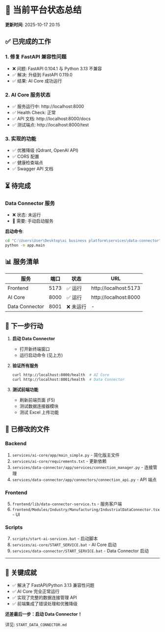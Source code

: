 # 🎯 当前平台状态总结

**更新时间**: 2025-10-17 20:15

## ✅ 已完成的工作

### 1. 修复 FastAPI 兼容性问题
- ❌ 问题: FastAPI 0.104.1 与 Python 3.13 不兼容
- ✅ 解决: 升级到 FastAPI 0.119.0
- ✅ 结果: AI Core 成功运行

### 2. AI Core 服务状态
- ✅ 服务运行中: http://localhost:8000
- ✅ Health Check: 正常
- ✅ API 文档: http://localhost:8000/docs
- ✅ 测试端点: http://localhost:8000/test

### 3. 实现的功能
- ✅ 优雅降级 (Qdrant, OpenAI API)
- ✅ CORS 配置
- ✅ 健康检查端点
- ✅ Swagger API 文档

## ⏳ 待完成

### Data Connector 服务
- ❌ 状态: 未运行
- 🎯 需要: 手动启动服务

**启动命令**:
```bash
cd "C:\Users\User\Desktop\ai business platform\services\data-connector"
python -m app.main
```

## 📊 服务清单

| 服务 | 端口 | 状态 | URL |
|------|------|------|-----|
| Frontend | 5173 | ✅ 运行 | http://localhost:5173 |
| AI Core | 8000 | ✅ 运行 | http://localhost:8000 |
| Data Connector | 8001 | ❌ 未运行 | - |

## 🎯 下一步行动

1. **启动 Data Connector**
   - 打开新终端窗口
   - 运行启动命令 (见上方)

2. **验证所有服务**
   ```bash
   curl http://localhost:8000/health  # AI Core
   curl http://localhost:8001/health  # Data Connector
   ```

3. **测试前端功能**
   - 刷新前端页面 (F5)
   - 测试数据连接器模块
   - 测试 Excel 上传功能

## 📝 已修改的文件

### Backend
1. `services/ai-core/app/main_simple.py` - 简化版主文件
2. `services/ai-core/requirements.txt` - 更新依赖
3. `services/data-connector/app/services/connection_manager.py` - 连接管理
4. `services/data-connector/app/connectors/connection_api.py` - API 端点

### Frontend
5. `frontend/lib/data-connector-service.ts` - 服务客户端
6. `frontend/Modules/Industry/Manufacturing/IndustrialDataConnector.tsx` - UI

### Scripts
7. `scripts/start-ai-services.bat` - 启动脚本
8. `services/ai-core/START_SERVICE.bat` - AI Core 启动
9. `services/data-connector/START_SERVICE.bat` - Data Connector 启动

---

## 🎊 关键成就

- ✅ 解决了 FastAPI/Python 3.13 兼容性问题
- ✅ AI Core 完全正常运行
- ✅ 实现了完整的数据连接管理 API
- ✅ 前端集成了错误处理和优雅降级

**还差最后一步：启动 Data Connector！**

详见: `START_DATA_CONNECTOR.md`

